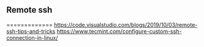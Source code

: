 ## Remote ssh 
=============
https://code.visualstudio.com/blogs/2019/10/03/remote-ssh-tips-and-tricks
https://www.tecmint.com/configure-custom-ssh-connection-in-linux/
